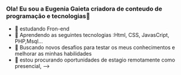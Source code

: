 ### Ola! Eu sou a Eugenia Gaieta criadora de conteudo de programação e tecnologias👋

- 🔭 estudando Fron-end
- 🌱 Aprendendo as seguintes tecnologias :Html, CSS, JavasCript, PHP,Msql...
- 👯 Buscando novos desafios para testar os meus conhecimentos e melhorar as minhas habilidades
- 🤔 estou procurando oportunidades  de estagio  remotamente como presencial,
-->
